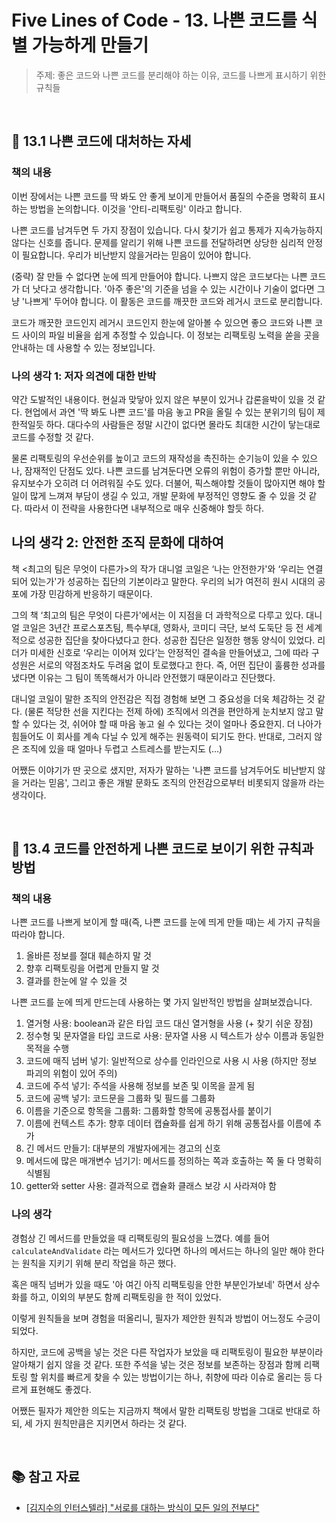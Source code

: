 # Five Lines of Code - 13. 나쁜 코드를 식별 가능하게 만들기

> 주제: 좋은 코드와 나쁜 코드를 분리해야 하는 이유, 코드를 나쁘게 표시하기 위한 규칙들

<br/>

## 🔖 13.1 나쁜 코드에 대처하는 자세

### 책의 내용

이번 장에서는 나쁜 코드를 딱 봐도 안 좋게 보이게 만들어서 품질의 수준을 명확히 표시하는 방법을 논의합니다. 이것을 '안티-리팩토링' 이라고 합니다.

나쁜 코드를 남겨두면 두 가지 장점이 있습니다. 다시 찾기가 쉽고 통제가 지속가능하지 않다는 신호를 줍니다. 문제를 알리기 위해 나쁜 코드를 전달하려면 상당한 심리적 안정이 필요합니다. 우리가 비난받지 않을거라는 믿음이 있어야 합니다.

(중략) 잘 만들 수 없다면 눈에 띄게 만들어야 합니다. 나쁘지 않은 코드보다는 나쁜 코드가 더 낫다고 생각합니다. '아주 좋은'의 기준을 넘을 수 있는 시간이나 기술이 없다면 그냥 '나쁘게' 두어야 합니다. 이 활동은 코드를 깨끗한 코드와 레거시 코드로 분리합니다.

코드가 깨끗한 코드인지 레거시 코드인지 한눈에 알아볼 수 있으면 좋으 코드와 나쁜 코드 사이의 파일 비율을 쉽게 추정할 수 있습니다. 이 정보는 리팩토링 노력을 쏟을 곳을 안내하는 데 사용할 수 있는 정보입니다.

### 나의 생각 1: 저자 의견에 대한 반박

약간 도발적인 내용이다. 현실과 맞닿아 있지 않은 부분이 있거나 갑론을박이 있을 것 같다. 현업에서 과연 '딱 봐도 나쁜 코드'를 마음 놓고 PR을 올릴 수 있는 분위기의 팀이 제한적일듯 하다. 대다수의 사람들은 정말 시간이 없다면 몰라도 최대한 시간이 닿는대로 코드를 수정할 것 같다.

물론 리팩토링의 우선순위를 높이고 코드의 재작성을 촉진하는 순기능이 있을 수 있으나, 잠재적인 단점도 있다. 나쁜 코드를 남겨둔다면 오류의 위험이 증가할 뿐만 아니라, 유지보수가 오히려 더 어려워질 수도 있다. 더불어, 픽스해야할 것들이 많아지면 해야 할 일이 많게 느껴져 부담이 생길 수 있고, 개발 문화에 부정적인 영향도 줄 수 있을 것 같다. 따라서 이 전략을 사용한다면 내부적으로 매우 신중해야 할듯 하다.

## 나의 생각 2: 안전한 조직 문화에 대하여

책 <최고의 팀은 무엇이 다른가>의 작가 대니얼 코일은 ‘나는 안전한가'와 ‘우리는 연결되어 있는가'가 성공하는 집단의 기본이라고 말한다. 우리의 뇌가 여전히 원시 시대의 공포에 가장 민감하게 반응하기 때문이다.

그의 책 ‘최고의 팀은 무엇이 다른가'에서는 이 지점을 더 과학적으로 다루고 있다. 대니얼 코일은 3년간 프로스포츠팀, 특수부대, 영화사, 코미디 극단, 보석 도둑단 등 전 세계적으로 성공한 집단을 찾아다녔다고 한다. 성공한 집단은 일정한 행동 양식이 있었다. 리더가 미세한 신호로 ‘우리는 이어져 있다’는 안정적인 결속을 만들어냈고, 그에 따라 구성원은 서로의 약점조차도 두려움 없이 토로했다고 한다. 즉, 어떤 집단이 훌륭한 성과를 냈다면 이유는 그 팀이 똑똑해서가 아니라 안전했기 때문이라고 진단했다.

대니얼 코일이 말한 조직의 안전감은 직접 경험해 보면 그 중요성을 더욱 체감하는 것 같다. (물론 적당한 선을 지킨다는 전제 하에) 조직에서 의견을 편안하게 눈치보지 않고 말할 수 있다는 것, 쉬어야 할 때 마음 놓고 쉴 수 있다는 것이 얼마나 중요한지. 더 나아가 힘들어도 이 회사를 계속 다닐 수 있게 해주는 원동력이 되기도 한다. 반대로, 그러지 않은 조직에 있을 때 얼마나 두렵고 스트레스를 받는지도 (...)

어쨌든 이야기가 딴 곳으로 샜지만, 저자가 말하는 '나쁜 코드를 남겨두어도 비난받지 않을 거라는 믿음', 그리고 좋은 개발 문화도 조직의 안전감으로부터 비롯되지 않을까 라는 생각이다.

<br/>

## 🔖 13.4 코드를 안전하게 나쁜 코드로 보이기 위한 규칙과 방법

### 책의 내용

나쁜 코드를 나쁘게 보이게 할 때(즉, 나쁜 코드를 눈에 띄게 만들 때)는 세 가지 규칙을 따라야 합니다.

1. 올바른 정보를 절대 훼손하지 말 것
2. 향후 리팩토링을 어렵게 만들지 말 것
3. 결과를 한눈에 알 수 있을 것

나쁜 코드를 눈에 띄게 만드는데 사용하는 몇 가지 일반적인 방법을 살펴보겠습니다.

1. 열거형 사용: boolean과 같은 타입 코드 대신 열거형을 사용 (+ 찾기 쉬운 장점)
2. 정수형 및 문자열을 타입 코드로 사용: 문자열 사용 시 텍스트가 상수 이름과 동일한 목적을 수행
3. 코드에 매직 넘버 넣기: 일반적으로 상수를 인라인으로 사용 시 사용 (하지만 정보 파괴의 위험이 있어 주의)
4. 코드에 주석 넣기: 주석을 사용해 정보를 보존 및 이목을 끌게 됨
5. 코드에 공백 넣기: 코드문을 그룹화 및 필드를 그룹화
6. 이름을 기준으로 항목을 그룹화: 그룹화할 항목에 공통접사를 붙이기
7. 이름에 컨텍스트 추가: 향후 데이터 캡슐화를 쉽게 하기 위해 공통접사를 이름에 추가
8. 긴 메서드 만들기: 대부분의 개발자에게는 경고의 신호
9. 메서드에 많은 매개변수 넘기기: 메서드를 정의하는 쪽과 호출하는 쪽 둘 다 명확히 식별됨
10. getter와 setter 사용: 결과적으로 캡슐화 클래스 보강 시 사라져야 함

### 나의 생각

경험상 긴 메서드를 만들었을 때 리팩토링의 필요성을 느꼈다. 예를 들어 `calculateAndValidate` 라는 메서드가 있다면 하나의 메서드는 하나의 일만 해야 한다는 원칙을 지키기 위해 분리 작업을 하곤 했다.

혹은 매직 넘버가 있을 때도 '아 여긴 아직 리팩토링을 안한 부분인가보네' 하면서 상수화를 하고, 이외의 부분도 함께 리팩토링을 한 적이 있었다.

이렇게 원칙들을 보며 경험을 떠올리니, 필자가 제안한 원칙과 방법이 어느정도 수긍이 되었다.

하지만, 코드에 공백을 넣는 것은 다른 작업자가 보았을 때 리팩토링이 필요한 부분이라 알아채기 쉽지 않을 것 같다. 또한 주석을 넣는 것은 정보를 보존하는 장점과 함께 리팩토링 할 위치를 빠르게 찾을 수 있는 방법이기는 하나, 취향에 따라 이슈로 올리는 등 다르게 표현해도 좋겠다.

어쨌든 필자가 제안한 의도는 지금까지 책에서 말한 리팩토링 방법을 그대로 반대로 하되, 세 가지 원칙만큼은 지키면서 하라는 것 같다.

<br/>

## 📚 참고 자료

- [[김지수의 인터스텔라] "서로를 대하는 방식이 모든 일의 전부다"](https://www.chosun.com/site/data/html_dir/2018/07/13/2018071302412.html)
